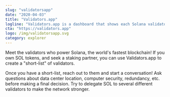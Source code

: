 ```yaml
---
slug: "validatorsapp"
date: "2020-04-03"
title: "Validators.app"
logline: "Validators.app is a dashboard that shows each Solana validator by title and includes recent statistics for each."
cta: "https://validators.app"
logo: /img/validatorsapp.svg
category: explorer
---
```


Meet the validators who power Solana, the world's fastest blockchain! If you own SOL tokens, and seek a staking partner, you can use Validators.app to create a "short-list" of validators.

Once you have a short-list, reach out to them and start a conversation! Ask questions about data center location, computer security, redundancy, etc. before making a final decision. Try to delegate SOL to several different validators to make the network stronger.
